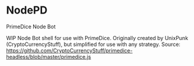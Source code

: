 # NodePD
PrimeDice Node Bot

WIP Node Bot shell for use with PrimeDice. Originally created by UnixPunk (CryptoCurrencyStuff), but simplified for use with any strategy.
Source: https://github.com/CryptoCurrencyStuff/primedice-headless/blob/master/primedice.js
